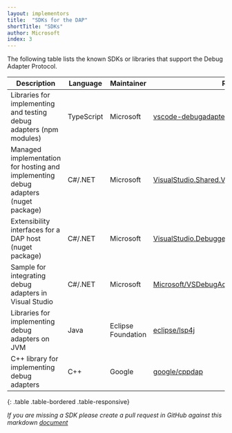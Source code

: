 ```yaml
---
layout: implementors
title:  "SDKs for the DAP"
shortTitle: "SDKs"
author: Microsoft
index: 3
---
```


The following table lists the known SDKs or libraries that support the Debug Adapter Protocol.

| Description   | Language   | Maintainer | Repository |
|---------------|------------|------------|------------|
| Libraries for implementing and testing debug adapters (npm modules) | TypeScript | Microsoft | [vscode-debugadapter-node](https://github.com/Microsoft/vscode-debugadapter-node)
| Managed implementation for hosting and implementing debug adapters (nuget package) | C#/.NET | Microsoft | [VisualStudio.Shared.VsCodeDebugProtocol](https://www.nuget.org/packages/Microsoft.VisualStudio.Shared.VsCodeDebugProtocol)
| Extensibility interfaces for a DAP host (nuget package) | C#/.NET | Microsoft | [VisualStudio.Debugger.DebugAdapterHost.Interfaces](https://www.nuget.org/packages/Microsoft.VisualStudio.Debugger.DebugAdapterHost.Interfaces/)
| Sample for integrating debug adapters in Visual Studio | C#/.NET | Microsoft | [Microsoft/VSDebugAdapterHost](https://github.com/Microsoft/VSDebugAdapterHost)
| Libraries for implementing debug adapters on JVM | Java | Eclipse Foundation | [eclipse/lsp4j](https://github.com/eclipse/lsp4j)
| C++ library for implementing debug adapters | C++ | Google | [google/cppdap](https://github.com/google/cppdap)
{: .table .table-bordered .table-responsive}

*If you are missing a SDK please create a pull request in GitHub against this markdown [document](https://github.com/Microsoft/debug-adapter-protocol/blob/gh-pages/_implementors/sdks.md)*
